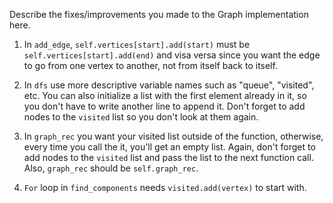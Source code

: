 Describe the fixes/improvements you made to the Graph implementation here.

1.  In `add_edge`, `self.vertices[start].add(start)` must be `self.vertices[start].add(end)` and visa versa since you want the edge to go from one vertex to another, not from itself back to itself.

2.  In `dfs` use more descriptive variable names such as "queue", "visited", etc.
    You can also initialize a list with the first element already in it, so you don't have to write another line to append it.
    Don't forget to add nodes to the `visited` list so you don't look at them again.

3.  In `graph_rec` you want your visited list outside of the function, otherwise, every time you call the it, you'll get an empty list.
    Again, don't forget to add nodes to the `visited` list and pass the list to the next function call.
    Also, `graph_rec` should be `self.graph_rec`.

4. `For` loop in `find_components` needs `visited.add(vertex)` to start with.

